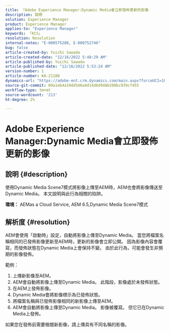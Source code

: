 ```yaml
---
title: 「Adobe Experience Manager:Dynamic Media會立即發佈更新的影像
description: 說明
solution: Experience Manager
product: Experience Manager
applies-to: "Experience Manager"
keywords: 「KCS」
resolution: Resolution
internal-notes: "E-000575208, E-000752746"
bug: false
article-created-by: Yuichi Sawada
article-created-date: "12/16/2022 5:48:29 AM"
article-published-by: Yuichi Sawada
article-published-date: "12/16/2022 5:53:24 AM"
version-number: 1
article-number: KA-21180
dynamics-url: "https://adobe-ent.crm.dynamics.com/main.aspx?forceUCI=1&pagetype=entityrecord&etn=knowledgearticle&id=baf75a43-057d-ed11-81ac-6045bd006079"
source-git-commit: 09a1eb4a19dd546a4d14d6d948b200bc939cf455
workflow-type: tm+mt
source-wordcount: '213'
ht-degree: 2%

---
```


# Adobe Experience Manager:Dynamic Media會立即發佈更新的影像

## 說明 {#description}


使用Dynamic Media Scene7模式將影像上傳至AEM時，AEM也會將影像傳送至Dynamic Media。
本文說明與此行為相關的陷阱。

<b>環境：</b>
AEMas a Cloud Service, AEM 6.5,Dynamic Media Scene7模式


## 解析度 {#resolution}


AEM會使用「啟動時」設定，自動將影像上傳至Dynamic Media。 當您將檔案名稱相同的已發佈影像更新至AEM時，更新的影像會立即公開。
因為影像內容會覆寫，而發佈狀態在Dynamic Media上會保持不變。
由於此行為，可能會發生非預期的影像發佈。

範例：
1. 上傳新影像至AEM。
2. AEM會自動將影像上傳至Dynamic Media。 此階段，影像處於未發佈狀態。
3. 在AEM上發佈影像。
4. Dynamic Media會將影像標示為已發佈狀態。
5. 將檔案名稱與已發佈影像相同的新影像上傳至AEM。
6. AEM會自動將影像上傳至Dynamic Media。 影像被覆寫。 但它已在Dynamic Media上發佈。

如果您在發佈前需要檢閱新影像，請上傳具有不同名稱的影像。
